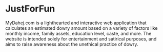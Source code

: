 # JustForFun
MyDahej.com is a lighthearted and interactive web application that calculates an estimated dowry amount based on a variety of factors like monthly income, family assets, education level, caste, and more. The website is intended solely for entertainment and satirical purposes, and aims to raise awareness about the unethical practice of dowry.
